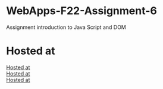 # WebApps-F22-Assignment-6
Assignment introduction to Java Script and DOM
# Hosted at
[Hosted at](https://44-563-web-apps-f22.github.io/44563-webapps-assignment-6-Mahendra557/musician.html) <br>
[Hosted at](https://44-563-web-apps-f22.github.io/44563-webapps-assignment-6-Mahendra557/discount.html) <br>
[Hosted at](https://44-563-web-apps-f22.github.io/44563-webapps-assignment-6-Mahendra557/vacation.html)